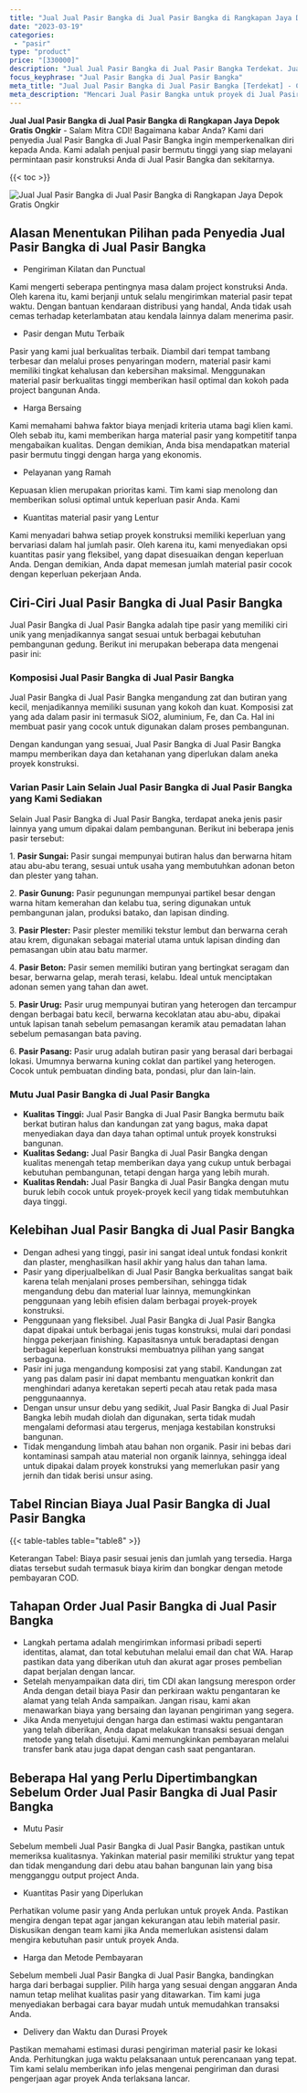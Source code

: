 ```yaml
---
title: "Jual Jual Pasir Bangka di Jual Pasir Bangka di Rangkapan Jaya Depok Gratis Ongkir"
date: "2023-03-19"
categories:
 - "pasir"
type: "product"
price: "[330000]"
description: "Jual Jual Pasir Bangka di Jual Pasir Bangka Terdekat. Jual Pasir Bangka ini sering dipakai dalam proyek konstruksi sebagai bahan campuran yang terpilih dan halus. Kontak kami untuk mendapatkan informasi lebih lanjut."
focus_keyphrase: "Jual Pasir Bangka di Jual Pasir Bangka"
meta_title: "Jual Jual Pasir Bangka di Jual Pasir Bangka [Terdekat] - CDI"
meta_description: "Mencari Jual Pasir Bangka untuk proyek di Jual Pasir Bangka? Kami menyediakan Jual Pasir Bangka berkualitas untuk bahan campuran. Raih penawaran terbaik sekarang."
---
```


**Jual Jual Pasir Bangka di Jual Pasir Bangka di Rangkapan Jaya Depok Gratis Ongkir** - Salam Mitra CDI! Bagaimana kabar Anda? Kami dari penyedia Jual Pasir Bangka di Jual Pasir Bangka ingin memperkenalkan diri kepada Anda. Kami adalah penjual pasir bermutu tinggi yang siap melayani permintaan pasir konstruksi Anda di Jual Pasir Bangka dan sekitarnya.

{{< toc >}}

![Jual Jual Pasir Bangka di Jual Pasir Bangka di Rangkapan Jaya Depok Gratis Ongkir](/images/pasir/pasir-bangunan-35.jpg)

## Alasan Menentukan Pilihan pada Penyedia Jual Pasir Bangka di Jual Pasir Bangka

*   Pengiriman Kilatan dan Punctual

Kami mengerti seberapa pentingnya masa dalam project konstruksi Anda. Oleh karena itu, kami berjanji untuk selalu mengirimkan material pasir tepat waktu. Dengan bantuan kendaraan distribusi yang handal, Anda tidak usah cemas terhadap keterlambatan atau kendala lainnya dalam menerima pasir.
*   Pasir dengan Mutu Terbaik

Pasir yang kami jual berkualitas terbaik. Diambil dari tempat tambang terbesar dan melalui proses penyaringan modern, material pasir kami memiliki tingkat kehalusan dan kebersihan maksimal. Menggunakan material pasir berkualitas tinggi memberikan hasil optimal dan kokoh pada project bangunan Anda.
*   Harga Bersaing

Kami memahami bahwa faktor biaya menjadi kriteria utama bagi klien kami. Oleh sebab itu, kami memberikan harga material pasir yang kompetitif tanpa mengabaikan kualitas. Dengan demikian, Anda bisa mendapatkan material pasir bermutu tinggi dengan harga yang ekonomis.
*   Pelayanan yang Ramah

Kepuasan klien merupakan prioritas kami. Tim kami siap menolong dan memberikan solusi optimal untuk keperluan pasir Anda. Kami

*   Kuantitas material pasir yang Lentur

Kami menyadari bahwa setiap proyek konstruksi memiliki keperluan yang bervariasi dalam hal jumlah pasir. Oleh karena itu, kami menyediakan opsi kuantitas pasir yang fleksibel, yang dapat disesuaikan dengan keperluan Anda. Dengan demikian, Anda dapat memesan jumlah material pasir cocok dengan keperluan pekerjaan Anda.

## Ciri-Ciri Jual Pasir Bangka di Jual Pasir Bangka

Jual Pasir Bangka di Jual Pasir Bangka adalah tipe pasir yang memiliki ciri unik yang menjadikannya sangat sesuai untuk berbagai kebutuhan pembangunan gedung. Berikut ini merupakan beberapa data mengenai pasir ini:

### Komposisi Jual Pasir Bangka di Jual Pasir Bangka

Jual Pasir Bangka di Jual Pasir Bangka mengandung zat dan butiran yang kecil, menjadikannya memiliki susunan yang kokoh dan kuat. Komposisi zat yang ada dalam pasir ini termasuk SiO2, aluminium, Fe, dan Ca. Hal ini membuat pasir yang cocok untuk digunakan dalam proses pembangunan.

Dengan kandungan yang sesuai, Jual Pasir Bangka di Jual Pasir Bangka mampu memberikan daya dan ketahanan yang diperlukan dalam aneka proyek konstruksi.

### Varian Pasir Lain Selain Jual Pasir Bangka di Jual Pasir Bangka yang Kami Sediakan

Selain Jual Pasir Bangka di Jual Pasir Bangka, terdapat aneka jenis pasir lainnya yang umum dipakai dalam pembangunan. Berikut ini beberapa jenis pasir tersebut:

1\.  **Pasir Sungai:** Pasir sungai mempunyai butiran halus dan berwarna hitam atau abu-abu terang, sesuai untuk usaha yang membutuhkan adonan beton dan plester yang tahan.

2\.  **Pasir Gunung:** Pasir pegunungan mempunyai partikel besar dengan warna hitam kemerahan dan kelabu tua, sering digunakan untuk pembangunan jalan, produksi batako, dan lapisan dinding.

3\.  **Pasir Plester:** Pasir plester memiliki tekstur lembut dan berwarna cerah atau krem, digunakan sebagai material utama untuk lapisan dinding dan pemasangan ubin atau batu marmer.

4\.  **Pasir Beton:** Pasir semen memiliki butiran yang bertingkat seragam dan besar, berwarna gelap, merah terasi, kelabu. Ideal untuk menciptakan adonan semen yang tahan dan awet.

5\.  **Pasir Urug:** Pasir urug mempunyai butiran yang heterogen dan tercampur dengan berbagai batu kecil, berwarna kecoklatan atau abu-abu, dipakai untuk lapisan tanah sebelum pemasangan keramik atau pemadatan lahan sebelum pemasangan bata paving.

6\.  **Pasir Pasang:** Pasir urug adalah butiran pasir yang berasal dari berbagai lokasi. Umumnya berwarna kuning coklat dan partikel yang heterogen. Cocok untuk pembuatan dinding bata, pondasi, plur dan lain-lain.

### Mutu Jual Pasir Bangka di Jual Pasir Bangka

*   **Kualitas Tinggi:** Jual Pasir Bangka di Jual Pasir Bangka bermutu baik berkat butiran halus dan kandungan zat yang bagus, maka dapat menyediakan daya dan daya tahan optimal untuk proyek konstruksi bangunan.
*   **Kualitas Sedang:** Jual Pasir Bangka di Jual Pasir Bangka dengan kualitas menengah tetap memberikan daya yang cukup untuk berbagai kebutuhan pembangunan, tetapi dengan harga yang lebih murah.
*   **Kualitas Rendah:** Jual Pasir Bangka di Jual Pasir Bangka dengan mutu buruk lebih cocok untuk proyek-proyek kecil yang tidak membutuhkan daya tinggi.

## Kelebihan Jual Pasir Bangka di Jual Pasir Bangka

*   Dengan adhesi yang tinggi, pasir ini sangat ideal untuk fondasi konkrit dan plaster, menghasilkan hasil akhir yang halus dan tahan lama.
*   Pasir yang diperjualbelikan di Jual Pasir Bangka berkualitas sangat baik karena telah menjalani proses pembersihan, sehingga tidak mengandung debu dan material luar lainnya, memungkinkan penggunaan yang lebih efisien dalam berbagai proyek-proyek konstruksi.
*   Penggunaan yang fleksibel. Jual Pasir Bangka di Jual Pasir Bangka dapat dipakai untuk berbagai jenis tugas konstruksi, mulai dari pondasi hingga pekerjaan finishing. Kapasitasnya untuk beradaptasi dengan berbagai keperluan konstruksi membuatnya pilihan yang sangat serbaguna.
*   Pasir ini juga mengandung komposisi zat yang stabil. Kandungan zat yang pas dalam pasir ini dapat membantu menguatkan konkrit dan menghindari adanya keretakan seperti pecah atau retak pada masa penggunaannya.
*   Dengan unsur unsur debu yang sedikit, Jual Pasir Bangka di Jual Pasir Bangka lebih mudah diolah dan digunakan, serta tidak mudah mengalami deformasi atau tergerus, menjaga kestabilan konstruksi bangunan.
*   Tidak mengandung limbah atau bahan non organik. Pasir ini bebas dari kontaminasi sampah atau material non organik lainnya, sehingga ideal untuk dipakai dalam proyek konstruksi yang memerlukan pasir yang jernih dan tidak berisi unsur asing.

## Tabel Rincian Biaya Jual Pasir Bangka di Jual Pasir Bangka

{{< table-tables table="table8" >}}

Keterangan Tabel: Biaya pasir sesuai jenis dan jumlah yang tersedia. Harga diatas tersebut sudah termasuk biaya kirim dan bongkar dengan metode pembayaran COD.

## Tahapan Order Jual Pasir Bangka di Jual Pasir Bangka

*   Langkah pertama adalah mengirimkan informasi pribadi seperti identitas, alamat, dan total kebutuhan melalui email dan chat WA. Harap pastikan data yang diberikan utuh dan akurat agar proses pembelian dapat berjalan dengan lancar.
*   Setelah menyampaikan data diri, tim CDI akan langsung merespon order Anda dengan detail biaya Pasir dan perkiraan waktu pengantaran ke alamat yang telah Anda sampaikan. Jangan risau, kami akan menawarkan biaya yang bersaing dan layanan pengiriman yang segera.
*   Jika Anda menyetujui dengan harga dan estimasi waktu pengantaran yang telah diberikan, Anda dapat melakukan transaksi sesuai dengan metode yang telah disetujui. Kami memungkinkan pembayaran melalui transfer bank atau juga dapat dengan cash saat pengantaran.

## Beberapa Hal yang Perlu Dipertimbangkan Sebelum Order Jual Pasir Bangka di Jual Pasir Bangka

*   Mutu Pasir

Sebelum membeli Jual Pasir Bangka di Jual Pasir Bangka, pastikan untuk memeriksa kualitasnya. Yakinkan material pasir memiliki struktur yang tepat dan tidak mengandung dari debu atau bahan bangunan lain yang bisa mengganggu output project Anda.
*   Kuantitas Pasir yang Diperlukan

Perhatikan volume pasir yang Anda perlukan untuk proyek Anda. Pastikan mengira dengan tepat agar jangan kekurangan atau lebih material pasir. Diskusikan dengan team kami jika Anda memerlukan asistensi dalam mengira kebutuhan pasir untuk proyek Anda.
*   Harga dan Metode Pembayaran

Sebelum membeli Jual Pasir Bangka di Jual Pasir Bangka, bandingkan harga dari berbagai supplier. Pilih harga yang sesuai dengan anggaran Anda namun tetap melihat kualitas pasir yang ditawarkan. Tim kami juga menyediakan berbagai cara bayar mudah untuk memudahkan transaksi Anda.
*   Delivery dan Waktu dan Durasi Proyek

Pastikan memahami estimasi durasi pengiriman material pasir ke lokasi Anda. Perhitungkan juga waktu pelaksanaan untuk perencanaan yang tepat. Tim kami selalu memberikan info jelas mengenai pengiriman dan durasi pengerjaan agar proyek Anda terlaksana lancar.